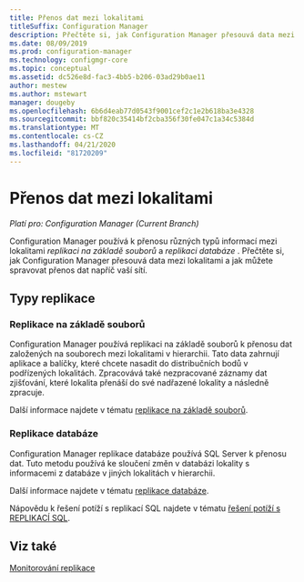 ```yaml
---
title: Přenos dat mezi lokalitami
titleSuffix: Configuration Manager
description: Přečtěte si, jak Configuration Manager přesouvá data mezi lokalitami a jak můžete spravovat přenos dat napříč vaší sítí.
ms.date: 08/09/2019
ms.prod: configuration-manager
ms.technology: configmgr-core
ms.topic: conceptual
ms.assetid: dc526e8d-fac3-4bb5-b206-03ad29b0ae11
author: mestew
ms.author: mstewart
manager: dougeby
ms.openlocfilehash: 6b6d4eab77d0543f9001cef2c1e2b618ba3e4328
ms.sourcegitcommit: bbf820c35414bf2cba356f30fe047c1a34c5384d
ms.translationtype: MT
ms.contentlocale: cs-CZ
ms.lasthandoff: 04/21/2020
ms.locfileid: "81720209"
---
```

# <a name="data-transfers-between-sites"></a>Přenos dat mezi lokalitami

*Platí pro: Configuration Manager (Current Branch)*

Configuration Manager používá k přenosu různých typů informací mezi lokalitami *replikaci na základě souborů* a *replikaci databáze* . Přečtěte si, jak Configuration Manager přesouvá data mezi lokalitami a jak můžete spravovat přenos dat napříč vaší sítí.  

## <a name="types-of-replication"></a>Typy replikace

### <a name="file-based-replication"></a><a name="bkmk_fileroute" />Replikace na základě souborů

Configuration Manager používá replikaci na základě souborů k přenosu dat založených na souborech mezi lokalitami v hierarchii. Tato data zahrnují aplikace a balíčky, které chcete nasadit do distribučních bodů v podřízených lokalitách. Zpracovává také nezpracované záznamy dat zjišťování, které lokalita přenáší do své nadřazené lokality a následně zpracuje.  

Další informace najdete v tématu [replikace na základě souborů](file-based-replication.md).

### <a name="database-replication"></a><a name="bkmk_dbrep" />Replikace databáze

Configuration Manager replikace databáze používá SQL Server k přenosu dat. Tuto metodu používá ke sloučení změn v databázi lokality s informacemi z databáze v jiných lokalitách v hierarchii.

Další informace najdete v tématu [replikace databáze](database-replication.md).

Nápovědu k řešení potíží s replikací SQL najdete v tématu [řešení potíží s REPLIKACÍ SQL](../../servers/manage/replication/overview.md).

## <a name="see-also"></a>Viz také

[Monitorování replikace](../../servers/manage/monitor-replication.md)
